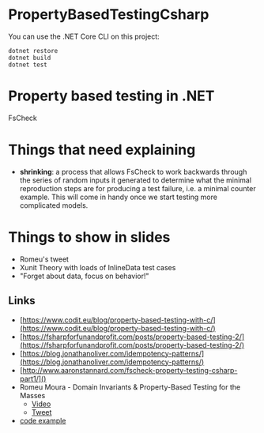 # PropertyBasedTestingCsharp

You can use the .NET Core CLI on this project:

```
dotnet restore
dotnet build 
dotnet test
```

# Property based testing in .NET
FsCheck

# Things that need explaining

* **shrinking**: a process that  allows FsCheck to work backwards through the series of random inputs it generated to determine what the minimal reproduction steps are for producing a test failure, i.e. a minimal counter example. This will come in handy once we start testing more complicated models.

# Things to show in slides
* Romeu's tweet
* Xunit Theory with loads of InlineData test cases
* "Forget about data, focus on behavior!"

## Links

* [https://www.codit.eu/blog/property-based-testing-with-c/](https://www.codit.eu/blog/property-based-testing-with-c/)
* [https://fsharpforfunandprofit.com/posts/property-based-testing-2/](https://fsharpforfunandprofit.com/posts/property-based-testing-2/)
* [https://blog.jonathanoliver.com/idempotency-patterns/](https://blog.jonathanoliver.com/idempotency-patterns/)
* [http://www.aaronstannard.com/fscheck-property-testing-csharp-part1/]()
* Romeu Moura - Domain Invariants & Property-Based Testing for the Masses 
    - [Video](https://www.youtube.com/watch?v=pX44CoRSIpg)
    - [Tweet](https://twitter.com/malk_zameth/status/834804532320276480)
* [code example](https://github.com/joaoasrosa/techorama-nl-property-based-testing)